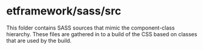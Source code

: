# etframework/sass/src

This folder contains SASS sources that mimic the component-class hierarchy. These files
are gathered in to a build of the CSS based on classes that are used by the build.
